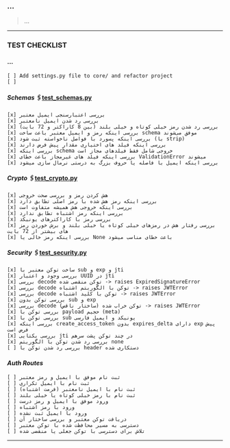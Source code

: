 ### ...

> ...

---

### TEST CHECKLIST

#### ...
    [ ] Add settings.py file to core/ and refactor project
    [ ] 

#### *Schemas* 🖇️[test_schemas.py](../tests/test_schemas.py)
    [x] بررسی اعتبارسنجی ایمیل معتبر 
    [x] بررسی رد شدن ایمیل نامعتبر 
    [x] بررسی رد شدن رمز خیلی کوتاه و خیلی بلند (بین 8 کاراکتر و 72 بایت)
    [x] بررسی اینکه رمز و ایمیل معتبر باعث ساخت schema موفق می‌شوند 
    [x] بررسی اینکه پسورد با فواصل ناخواسته ثبت شود (با strip)
    [x] بررسی اینکه فیلد های اختیاری مقدار پیش فرض دارند
    [x] بررسی اینکه schema خروجی شامل فقط فیلدهای مجاز است
    [x] بررسی اینکه فیلد های غیرمجاز باعث خطای ValidationError میشوند
    [x] بررسی اینکه ایمیل با فاصله یا حروف بزرگ به درستی نرمال سازی میشود

#### *Crypto* 🖇️[test_crypto.py](../tests/test_crypto.py)
    [x] هش کردن رمز و بررسی صحت خروجی 
    [x] بررسی اینکه رمز هش شده با رمز اصلی تطابق دارد 
    [x] بررسی اینکه خروجی هش همیشه متفاوت است
    [x] بررسی اینکه رمز اشتباه تطابق ندارد
    [x] بررسی رمز با کاراکترهای یونیکد
    [x] بررسی رفتار هش در رمزهای خیلی کوتاه یا خیلی بلند و برش خوردن رمز های بیشتر از 72 بایت
    [x] بررسی اینکه رمز خالی یا None باعث خطای مناسب میشود

#### *Security* 🖇️[test_security.py](../tests/test_security.py)
    [x] ساخت توکن معتبر با sub و exp و jti
    [x] بررسی وجود و اعتبار UUID در jti 
    [x] بررسی decode توکن منقضی شده -> raises ExpiredSignatureError 
    [x] بررسی decode توکن با الگوریتم اشتباه -> raises JWTError 
    [x] بررسی decode توکن با کلید اشتباه -> raises JWTError 
    [x] بررسی توکن بدون sub و exp
    [x] بررسی decode توکن خراب شده (ساختار ناقص) -> raises JWTError 
    [x] بررسی توکن با payload حجیم (meta) 
    [x] بررسی توکن با sub یونیکد و ایمیل فارسی
    [x] بررسی اینکه create_access_token بدون expires_delta دارای exp پیش فرض است
    [x] بررسی یکتایی jti در چند توکن پشت سر‌هم
    [x] بررسی رد شدن توکن با الگوریتم none
    [ ] بررسی رد شدن توکن با header دستکاری شده

#### *Auth Routes*
    [ ] ثبت‌ نام موفق با ایمیل و رمز معتبر
    [ ] ثبت‌ نام با ایمیل تکراری
    [ ] ثبت‌ نام با ایمیل نامعتبر (فرمت اشتباه)
    [ ] ثبت‌ نام با رمز خیلی کوتاه یا خیلی بلند
    [ ] ورود موفق با ایمیل و رمز درست
    [ ] ورود با رمز اشتباه
    [ ] ورود با ایمیل ثبت‌ نشده
    [ ] دریافت توکن معتبر و بررسی ساختار آن
    [ ] دسترسی به مسیر محافظت ‌شده با توکن معتبر
    [ ] تلاش برای دسترسی با توکن جعلی یا منقضی‌ شده

---

